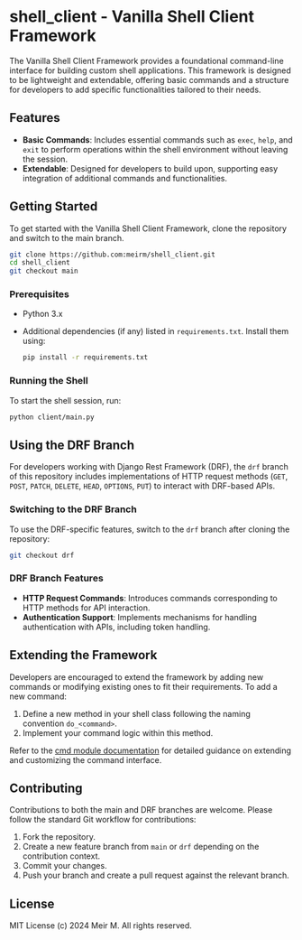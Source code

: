 # shell_client - Vanilla Shell Client Framework

The Vanilla Shell Client Framework provides a foundational command-line interface for building custom shell applications. This framework is designed to be lightweight and extendable, offering basic commands and a structure for developers to add specific functionalities tailored to their needs.

## Features

- **Basic Commands**: Includes essential commands such as `exec`, `help`, and `exit` to perform operations within the shell environment without leaving the session.
- **Extendable**: Designed for developers to build upon, supporting easy integration of additional commands and functionalities.

## Getting Started

To get started with the Vanilla Shell Client Framework, clone the repository and switch to the main branch.

```bash
git clone https://github.com:meirm/shell_client.git
cd shell_client
git checkout main
```

### Prerequisites

- Python 3.x
- Additional dependencies (if any) listed in `requirements.txt`. Install them using:

  ```bash
  pip install -r requirements.txt
  ```

### Running the Shell

To start the shell session, run:

```bash
python client/main.py
```

## Using the DRF Branch

For developers working with Django Rest Framework (DRF), the `drf` branch of this repository includes implementations of HTTP request methods (`GET`, `POST`, `PATCH`, `DELETE`, `HEAD`, `OPTIONS`, `PUT`) to interact with DRF-based APIs.

### Switching to the DRF Branch

To use the DRF-specific features, switch to the `drf` branch after cloning the repository:

```bash
git checkout drf
```

### DRF Branch Features

- **HTTP Request Commands**: Introduces commands corresponding to HTTP methods for API interaction.
- **Authentication Support**: Implements mechanisms for handling authentication with APIs, including token handling.

## Extending the Framework

Developers are encouraged to extend the framework by adding new commands or modifying existing ones to fit their requirements. To add a new command:

1. Define a new method in your shell class following the naming convention `do_<command>`.
2. Implement your command logic within this method.

Refer to the [cmd module documentation](https://docs.python.org/3/library/cmd.html) for detailed guidance on extending and customizing the command interface.

## Contributing

Contributions to both the main and DRF branches are welcome. Please follow the standard Git workflow for contributions:

1. Fork the repository.
2. Create a new feature branch from `main` or `drf` depending on the contribution context.
3. Commit your changes.
4. Push your branch and create a pull request against the relevant branch.

## License

MIT License (c) 2024 Meir M. All rights reserved.
